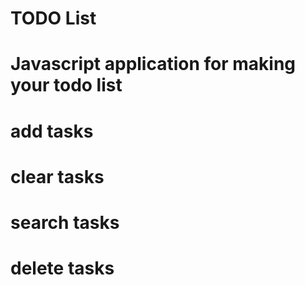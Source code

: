 # TODO List
# Javascript application for making your todo list
# add tasks
# clear tasks
# search tasks
# delete tasks
